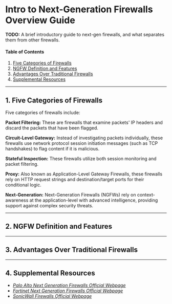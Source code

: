 # Intro to Next-Generation Firewalls Overview Guide

**TODO:** A brief introductory guide to next-gen firewalls, and what separates them from other firewalls.

#### Table of Contents

1. [Five Categories of Firewalls](#categories)
2. [NGFW Definition and Features](#definition)
3. [Advantages Over Traditional Firewalls](#advantages)
4. [Supplemental Resources](#supplemental)

<hr />

## 1. <a name="categories">Five Categories of Firewalls</a>

Five categories of firewalls include:

**Packet Filtering:** These are firewalls that examine packets' IP headers and discard the packets that have been flagged.

**Circuit-Level Gateway:** Instead of investigating packets individually, these firewalls use network protocol session initiation messages (such as TCP handshakes) to flag content if it is malicious.

**Stateful Inspection:** These firewalls utilize both session monitoring and packet filtering.

**Proxy:** Also known as Application-Level Gateway Firewalls, these firewalls rely on HTTP request strings and destination/target ports for their conditional logic.

**Next-Generation:** Next-Generation Firewalls (NGFWs) rely on context-awareness at the application-level with advanced intelligence, providing support against complex security threats.

<hr />

## 2. <a name="definition">NGFW Definition and Features</a>

<hr />

## 3. <a name="advantages">Advantages Over Traditional Firewalls</a>

<hr />

## 4. <a name="supplemental">Supplemental Resources</a>

* *[Palo Alto Next Generation Firewalls Official Webpage](https://www.paloaltonetworks.com/network-security/next-generation-firewall)*
* *[Fortinet Next Generation Firewalls Official Webpage](https://www.fortinet.com/products/next-generation-firewall)*
* *[SonicWall Firewalls Official Webpage](https://www.sonicwall.com/products/firewalls)*
